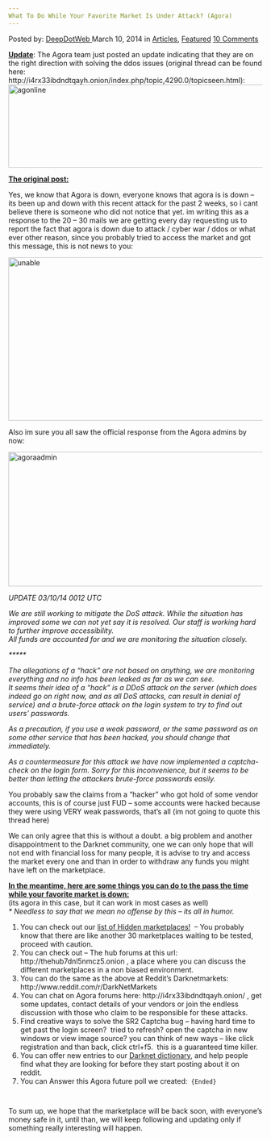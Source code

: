 ```yaml
---
What To Do While Your Favorite Market Is Under Attack? (Agora)
---
```

<article class="post-listing post-4613 post type-post status-publish format-standard has-post-thumbnail hentry category-deepdot-news tag-agora tag-attack tag-favorite tag-market">
    <div class="post-inner">
    <p class="post-meta">
    <span>Posted by: <a href="https://www.deepdotweb.com/author/admin/" title="">DeepDotWeb </a></span>
    <span>March 10, 2014</span>
    <span>in <a href="https://www.deepdotweb.com/category/articles/" rel="category tag">Articles</a>, <a href="https://www.deepdotweb.com/category/deepdot-news/" rel="category tag">Featured</a></span>
    <span><a href="https://www.deepdotweb.com/2014/03/10/what-to-do-while-your-favorite-market-is-under-attack-agora/#comments">10 Comments</a></span>
    </p>
    <div class="clear"></div>
    <div class="entry">
    <p><span style="text-decoration: underline;"><strong>Update</strong></span>: The Agora team just posted an update indicating that they are on the right direction with solving the ddos issues (original thread can be found here: http://i4rx33ibdndtqayh.onion/index.php/topic,4290.0/topicseen.html): <a href="/imgs/2014/03/agonline.png"><img class="aligncenter  wp-image-4629" src="https://www.deepdotweb.com/wp-content/uploads/2014/03/agonline.png" alt="agonline" width="626" height="165" srcset="https://www.deepdotweb.com/wp-content/uploads/2014/03/agonline.png 1175w, https://www.deepdotweb.com/wp-content/uploads/2014/03/agonline-300x79.png 300w, https://www.deepdotweb.com/wp-content/uploads/2014/03/agonline-1024x270.png 1024w" sizes="(max-width: 626px) 100vw, 626px"/></a></p>
    <p><span style="text-decoration: underline;"><strong>The original post:</strong></span></p>
    <p>Yes, we know that Agora is down, everyone knows that agora is is down &#8211; its been up and down with this recent attack for the past 2 weeks, so i cant believe there is someone who did not notice that yet. im writing this as a response to the 20 &#8211; 30 mails we are getting every day requesting us to report the fact that agora is down due to attack / cyber war / ddos or what ever other reason, since you probably tried to access the market and got this message, this is not news to you:</p>
    <p><a href="/imgs/2014/03/unable.png"><img class="aligncenter size-full wp-image-4616" src="https://www.deepdotweb.com/wp-content/uploads/2014/03/unable.png" alt="unable" width="715" height="324" srcset="https://www.deepdotweb.com/wp-content/uploads/2014/03/unable.png 715w, https://www.deepdotweb.com/wp-content/uploads/2014/03/unable-300x136.png 300w" sizes="(max-width: 715px) 100vw, 715px"/></a></p>
    <p>Also im sure you all saw the official response from the Agora admins by now:</p>
    <p><a href="/imgs/2014/03/agoraadmin.png"><img class="aligncenter  wp-image-4617" src="https://www.deepdotweb.com/wp-content/uploads/2014/03/agoraadmin.png" alt="agoraadmin" width="786" height="267" srcset="https://www.deepdotweb.com/wp-content/uploads/2014/03/agoraadmin.png 1191w, https://www.deepdotweb.com/wp-content/uploads/2014/03/agoraadmin-300x102.png 300w, https://www.deepdotweb.com/wp-content/uploads/2014/03/agoraadmin-1024x348.png 1024w" sizes="(max-width: 786px) 100vw, 786px"/></a></p>
    <p><em>UPDATE 03/10/14 0012 UTC</em></p>
    <p><em>We are still working to mitigate the DoS attack. While the situation has improved some we can not yet say it is resolved. Our staff is working hard to further improve accessibility.</em><br/>
    <em>All funds are accounted for and we are monitoring the situation closely.</em></p>
    <p><em>*****</em></p>
    <p><em>The allegations of a &#8220;hack&#8221; are not based on anything, we are monitoring everything and no info has been leaked as far as we can see.</em><br/>
    <em>It seems their idea of a &#8220;hack&#8221; is a DDoS attack on the server (which does indeed go on right now, and as all DoS attacks, can result in denial of service) and a brute-force attack on the login system to try to find out users&#8217; passwords.</em></p>
    <p><em>As a precaution, if you use a weak password, or the same password as on some other service that has been hacked, you should change that immediately.</em></p>
    <p><em>As a countermeasure for this attack we have now implemented a captcha-check on the login form. Sorry for this inconvenience, but it seems to be better than letting the attackers brute-force passwords easily.</em></p>
    <p>You probably saw the claims from a &#8220;hacker&#8221; who got hold of some vendor accounts, this is of course just FUD &#8211; some accounts were hacked because they were using VERY weak passwords, that&#8217;s all (im not going to quote this thread here)</p>
    <p>We can only agree that this is without a doubt. a big problem and another disappointment to the Darknet community, one we can only hope that will not end with financial loss for many people, it is advise to try and access the market every one and than in order to withdraw any funds you might have left on the marketplace.</p>
    <p><span style="text-decoration: underline;"><strong> In the meantime, here are some things you can do to the pass the time while your favorite market is down:</strong></span><br/>
    (its agora in this case, but it can work in most cases as well)<br/>
    <em>* Needless to say that we mean no offense by this &#8211; its all in humor.</em></p>
    <ol>
    <li>You can check out our <a href="http://www.deepdotweb.com/2013/10/28/updated-llist-of-hidden-marketplaces-tor-i2p/">list of Hidden marketplaces!</a>  &#8211; You probably know that there are like another 30 marketplaces waiting to be tested, proceed with caution.</li>
    <li>You can check out &#8211; The hub forums at this url: http://thehub7dnl5nmcz5.onion , a place where you can discuss the different marketplaces in a non biased environment.</li>
    <li>You can do the same as the above at Reddit&#8217;s Darknetmarkets: http://www.reddit.com/r/DarkNetMarkets</li>
    <li>You can chat on Agora forums here: http://i4rx33ibdndtqayh.onion/ , get some updates, contact details of your vendors or join the endless discussion with those who claim to be responsible for these attacks.</li>
    <li>Find creative ways to solve the SR2 Captcha bug &#8211; having hard time to get past the login screen?  tried to refresh? open the captcha in new windows or view image source? you can think of new ways &#8211; like click registration and than back, click ctrl+f5.  this is a guaranteed time killer.</li>
    <li>You can offer new entries to our <a href="http://www.deepdotweb.com/2014/03/02/deepdotwebs-darknet-dictionary/">Darknet dictionary</a>, and help people find what they are looking for before they start posting about it on reddit.</li>
    <li>You can Answer this Agora future poll we created:<code> {Ended}<br/>
    </code></li>
    </ol>
    <p>To sum up, we hope that the marketplace will be back soon, with everyone&#8217;s money safe in it, until than, we will keep following and updating only if something really interesting will happen.</p>
    </div>
    <span style="display:none"><a href="https://www.deepdotweb.com/tag/agora/" rel="tag">agora</a> <a href="https://www.deepdotweb.com/tag/attack/" rel="tag">attack</a> <a href="https://www.deepdotweb.com/tag/favorite/" rel="tag">favorite</a> <a href="https://www.deepdotweb.com/tag/market/" rel="tag">market</a></span> <span style="display:none" class="updated">2014-03-10</span>
    <div style="display:none" class="vcard author" itemprop="author" itemscope itemtype="http://schema.org/Person"><strong class="fn" itemprop="name"><a href="https://www.deepdotweb.com/author/admin/" title="Posts by DeepDotWeb" rel="author">DeepDotWeb</a></strong></div>
    </div>
</article>

